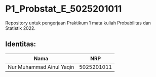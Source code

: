 # P1_Probstat_E_5025201011
Repository untuk pengerjaan Praktikum 1 mata kuliah Probabilitas dan Statistik 2022.

## Identitas:
| Nama                      | NRP        |
|---------------------------|------------|
| Nur Muhammad Ainul Yaqin  | 5025201011 |

